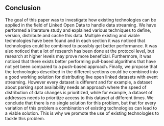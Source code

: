## Conclusion
The goal of this paper was to investigate how existing technologies can be applied in the field of Linked Open Data to handle data streaming. We have performed a literature study and explained various techniques to define, version, distribute and cache this data. Multiple existing and viable technologies have been found and in each section it was noticed that technologies could be combined to possibly get better performance. It was also noticed that a lot of research has been done at the protocol level, but research at higher levels may prove more beneficial. Furthermore, it was noticed that there exists better performing pull-based algorithms that have not yet been compared to a push-based approach. Finally, we propose that the technologies described in the different sections could be combined into a good working solution for distributing live open linked datasets with event streaming. However every dataset is different and for example, a dataset about parking spot availability needs an approach where the speed of distribution of data changes is prioritized, while for example, a dataset of addresses needs to prioritize access to this dataset at different times. We conclude that there is no single solution for this problem, but that for every variation of this problem a combination of existing technologies can lead to a viable solution. This is why we promote the use of existing technologies to tackle this problem.
